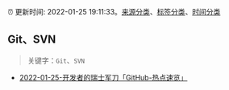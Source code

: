 :alarm_clock: 更新时间: 2022-01-25 19:11:33。[来源分类](../README.md)、[标签分类](../TAGS.md)、[时间分类](../TIMELINE.md)

## Git、SVN


> 关键字：`Git`、`SVN`



- [2022-01-25-开发者的瑞士军刀「GitHub-热点速览」](https://toutiao.io/k/9szt6fr) 